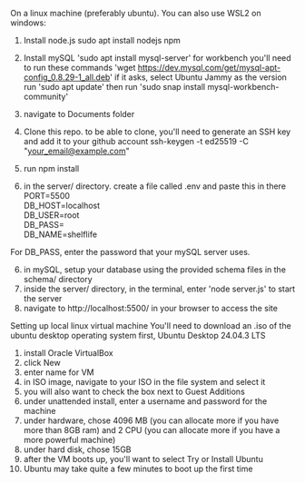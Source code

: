 On a linux machine (preferably ubuntu). You can also use WSL2 on windows:

1. Install node.js
       sudo apt install nodejs npm
3. Install mySQL
       'sudo apt install mysql-server'
       for workbench you'll need to run these commands
       'wget https://dev.mysql.com/get/mysql-apt-config_0.8.29-1_all.deb'
        if it asks, select Ubuntu Jammy as the version
       run 'sudo apt update'
        then run 'sudo snap install mysql-workbench-community'

5. navigate to Documents folder
6. Clone this repo. to be able to clone, you'll need to generate an SSH key and add it to your github account
   ssh-keygen -t ed25519 -C "your_email@example.com"
   
8. run npm install
9. in the server/ directory. create a file called .env and paste this in there  
PORT=5500  
DB_HOST=localhost  
DB_USER=root  
DB_PASS=  
DB_NAME=shelflife  

For DB_PASS, enter the password that your mySQL server uses.

6. in mySQL, setup your database using the provided schema files in the schema/ directory
7. inside the server/ directory, in the terminal, enter 'node server.js' to start the server
8. navigate to http://localhost:5500/ in your browser to access the site


Setting up local linux virtual machine
You'll need to download an .iso of the ubuntu desktop operating system first, Ubuntu Desktop 24.04.3 LTS
1. install Oracle VirtualBox
2. click New
3. enter name for VM
4. in ISO image, navigate to your ISO in the file system and select it
5. you will also want to check the box next to Guest Additions
6. under unattended install, enter a username and password for the machine
7. under hardware, chose 4096 MB (you can allocate more if you have more than 8GB ram) and 2 CPU (you can allocate more if you have a more powerful machine)
8. under hard disk, chose 15GB
9. after the VM boots up, you'll want to select Try or Install Ubuntu
11. Ubuntu may take quite a few minutes to boot up the first time


